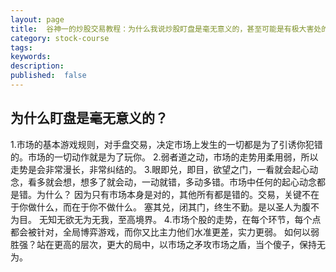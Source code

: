 ```yaml
---
layout: page
title:  谷神一的炒股交易教程：为什么我说炒股盯盘是毫无意义的，甚至可能是有极大害处的？
category: stock-course
tags:
keywords:
description:  
published:  false
---
```



## 为什么盯盘是毫无意义的？
1.市场的基本游戏规则，对手盘交易，决定市场上发生的一切都是为了引诱你犯错的。市场的一切动作就是为了玩你。
2.弱者道之动，市场的走势用柔用弱，所以走势是会非常漫长，非常纠结的。
3.眼即兑，即目，欲望之门，一看就会起心动念，看多就会想，想多了就会动，一动就错，多动多错。市场中任何的起心动念都是错。为什么？
因为只有市场本身是对的，其他所有都是错的。交易，关键不在于你做什么，而在于你不做什么。
塞其兑，闭其门，终生不勤。是以圣人为腹不为目。
无知无欲无为无我，至高境界。
4.市场个股的走势，在每个环节，每个点都会被针对，全局博弈游戏，而你又比主力他们水准更差，实力更弱。
如何以弱胜强？站在更高的层次，更大的局中，以市场之矛攻市场之盾，当个傻子，保持无为。



